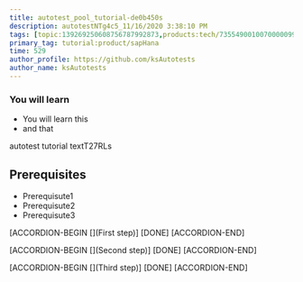 ```yaml
---
title: autotest_pool_tutorial-de0b450s
description: autotestNTg4c5_11/16/2020 3:38:10 PM
tags: [topic:139269250608756787992873,products:tech/73554900100700000996,tutorial:experience/advanced]
primary_tag: tutorial:product/sapHana
time: 529
author_profile: https://github.com/ksAutotests
author_name: ksAutotests
---
```

### You will learn
- You will learn this
- and that

autotest tutorial textT27RLs

## Prerequisites
- Prerequisute1
- Prerequisute2
- Prerequisute3

[ACCORDION-BEGIN [](First step)]
[DONE]
[ACCORDION-END]

[ACCORDION-BEGIN [](Second step)]
[DONE]
[ACCORDION-END]

[ACCORDION-BEGIN [](Third step)]
[DONE]
[ACCORDION-END]

